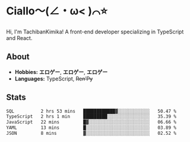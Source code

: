# Ciallo～(∠・ω< )⌒⭐️

Hi, I'm TachibanKimika! A front-end developer specializing in TypeScript and React.

## About
- **Hobbies:** **エロゲー**, **エロゲー**, **エロゲー**
- **Languages:** TypeScript, ~~Ren’Py~~

## Stats
<!--START_SECTION:waka-->

```txt
SQL          2 hrs 53 mins   ████████████▓░░░░░░░░░░░░   50.47 %
TypeScript   2 hrs 1 min     █████████░░░░░░░░░░░░░░░░   35.39 %
JavaScript   22 mins         █▓░░░░░░░░░░░░░░░░░░░░░░░   06.66 %
YAML         13 mins         █░░░░░░░░░░░░░░░░░░░░░░░░   03.89 %
JSON         8 mins          ▓░░░░░░░░░░░░░░░░░░░░░░░░   02.52 %
```

<!--END_SECTION:waka-->

<!-- ![Metrics](https://metrics.lecoq.io/TachibanaKimika?template=classic&base.activity=0&base.community=0&base.repositories=0&languages=1&isocalendar=1&isocalendar.duration=half-year&languages.limit=8&languages.sections=most-used&languages.colors=github&languages.threshold=0%25&languages.indepth=false&languages.recent.load=300&languages.recent.days=14&config.timezone=Asia%2FShanghai)
 -->
